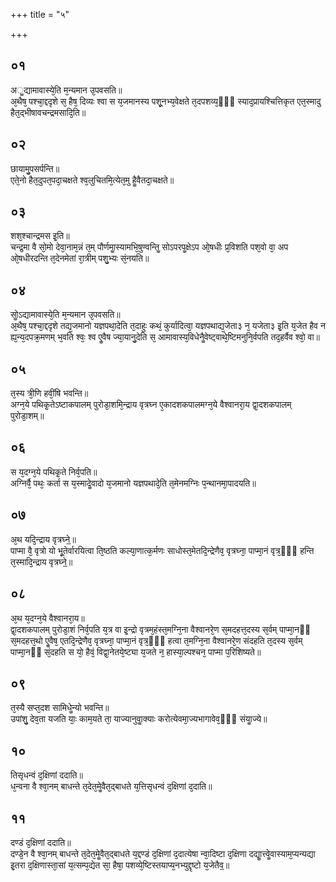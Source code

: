 +++
title = "५"

+++
## ०१
अॗद्यामावास्ये᳘ति म᳘न्यमान उ᳘पवसति॥  
अ᳘थैष᳘ पश्चा᳘द्ददृशे स᳘ हैष᳘ दिव्यः श्वा स य᳘जमानस्य पशू᳘नभ्य᳘वेक्षते त᳘दपशव्य᳘ᳫं᳘ स्याद᳘प्रायश्चित्तिकृत एत᳘स्मादु हैत᳘द्भीषावचन्द्रमसादि᳘ति॥  
## ०२
छायामु᳘पसर्पन्ति॥  
एते᳘नो हैत᳘दुपत᳘पदा᳘चक्षते श्व᳘लुचितमि᳘त्येत᳘मु हैॗवैतदा᳘चक्षते॥  
## ०३
शश᳘श्चान्द्रमस इ᳘ति॥  
चन्द्र᳘मा वै सो᳘मो देवा᳘नाम᳘न्नं त᳘म् पौर्णमाॗस्यामभि᳘षुण्वन्तिॗ सोऽपरपॗक्षेऽप ओ᳘षधीः प्र᳘विशति पश᳘वो वा᳘ अप ओ᳘षधीरदन्ति त᳘देनमेतां रा᳘त्रीम् पशु᳘भ्यः सं᳘नयति॥  
## ०४
सोॗऽद्यामावास्ये᳘ति म᳘न्यमान उ᳘पवसति॥  
अ᳘थैष᳘ पश्चा᳘द्ददृशे तद्य᳘जमानो यज्ञपथा᳘देति त᳘दाहुः कथं᳘ कुर्यादित्वा᳘ यज्ञपथाद्य᳘जेता३ न᳘ यजेता३ इ᳘ति य᳘जेत हैव न ह्य᳘न्य᳘दपक्र᳘मणम् भ᳘वति श्वः᳘ श्व एॗवैष ज्या᳘यानु᳘देति स᳘ आमावास्य᳘विधेनैॗवेष्ट्वाथे᳘ष्टिमनुनि᳘र्वपति तद᳘हर्वैव श्वो᳘ वा॥  
## ०५
त᳘स्य त्री᳘णि हवीं᳘षि भवन्ति॥  
अग्न᳘ये पथिकृ᳘तेऽष्टाकपालम् पुरोडा᳘शमि᳘न्द्राय वृत्रघ्न ए᳘कादशकपालमग्न᳘ये वैश्वानरा᳘य द्वा᳘दशकपालम् पुरोडा᳘शम्॥  
## ०६
स य᳘दग्न᳘ये पथिकृ᳘ते निर्व᳘पति॥  
अग्निर्वै᳘ पथः᳘ कर्ता स य᳘स्मादेॗवादो य᳘जमानो यज्ञपथादे᳘ति त᳘मेनमग्निः प᳘न्थानमा᳘पादयति॥  
## ०७
अ᳘थ यदि᳘न्द्राय वृत्रघ्ने᳟॥  
पाप्मा वै᳘ वृत्रो यो भू᳘तेर्वारयित्वा ति᳘ष्ठति कल्या᳘णात्क᳘र्मणः साधोस्त᳘मेतदि᳘न्द्रेणैव᳘ वृत्रघ्ना᳘ पाप्मा᳘नं वृत्र᳘ᳫं᳘ हन्ति त᳘स्मादि᳘न्द्राय वृत्रघ्ने᳟॥  
## ०८
अ᳘थ य᳘दग्न᳘ये वैश्वानरा᳘य॥  
द्वा᳘दशकपालम् पुरोडा᳘शं निर्व᳘पति य᳘त्र वा इ᳘न्द्रो वृत्रम᳘हंस्त᳘मग्नि᳘ना वैश्वानरे᳘ण स᳘मदहत्त᳘दस्य स᳘र्वम् पाप्मा᳘नᳫं स᳘मदहत्त᳘थो एॗवैष᳘ एतदि᳘न्द्रेणैव᳘ वृत्रघ्ना᳘ पाप्मा᳘नं वृत्र᳘ᳫं᳘ हत्वा त᳘मग्नि᳘ना वैश्वानरे᳘ण संदहति त᳘दस्य स᳘र्वम् पाप्मा᳘नᳫं सं᳘दहति स यो᳘ हैवं᳘ विद्वा᳘नेतये᳘ष्ट्या य᳘जते न᳘ हास्या᳘ल्पश्चन᳘ पाप्मा प᳘रिशिष्यते॥  
## ०९
त᳘स्यै सप्त᳘दश सामिधेॗन्यो भवन्ति॥  
उपांशु᳘ देव᳘ता यजति याः᳘ काम᳘यते ता᳘ याज्यानुवाॗक्याः करोत्येवमा᳘ज्यभागावेव᳘ᳫं᳘ संयाॗज्ये॥  
## १०
तिसृधन्वं द᳘क्षिणां ददाति॥  
ध᳘न्वना वै श्वा᳘नम् बाधन्ते त᳘देत᳘मेॗवैत᳘द्बाधते य᳘त्तिसृधन्वं द᳘क्षिणां द᳘दाति॥  
## ११
दण्डं द᳘क्षिणां ददाति॥  
दण्डे᳘न वै श्वा᳘नम् बाधन्ते त᳘देत᳘मेॗवैत᳘द्बाधते य᳘द्दण्डं द᳘क्षिणां द᳘दात्येषा न्वा᳘दिष्टा द᳘क्षिणा दद्याॗत्त्वेॗवास्याम᳘प्यन्यद्या इ᳘तरा द᳘क्षिणास्ता᳘सां य᳘त्सम्प᳘द्येत सा᳘ हैषा᳘ पशव्ये᳘ष्टिस्तयाप्य᳘नभ्युद्दृष्टो य᳘जेतैव᳟॥  